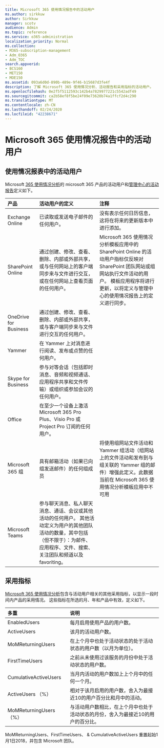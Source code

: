 ```yaml
---
title: Microsoft 365 使用情况报告中的活动用户
ms.author: sirkkuw
author: Sirkkuw
manager: scotv
audience: Admin
ms.topic: reference
ms.service: o365-administration
localization_priority: Normal
ms.collection:
- M365-subscription-management
- Adm_O365
- Adm_TOC
search.appverid:
- BCS160
- MET150
- MOE150
ms.assetid: 093a6d0d-890b-489e-9f46-b15687d3fe4f
description: 了解 Microsoft 365 使用情况分析、活动报告和采用指标的活动用户。
ms.openlocfilehash: 0e2f5f5112593c142b4a7829977221c5542adf49
ms.sourcegitcommit: ca2b58ef8f5be24f09e73620b74a1ffcf2d4c290
ms.translationtype: MT
ms.contentlocale: zh-CN
ms.lasthandoff: 02/24/2020
ms.locfileid: "42238671"
---
```

# <a name="active-user-in-microsoft-365-usage-reports"></a>Microsoft 365 使用情况报告中的活动用户

## <a name="active-user-in-usage-reports"></a>使用情况报表中的活动用户

Microsoft [365 使用情况分析](usage-analytics.md)的 microsoft 365 产品的活动用户和[管理中心的活动报告](../activity-reports/activity-reports.md)定义如下。 
  
|**产品**|**活动用户的定义**|**注释**|
|:-----|:-----|:-----|
|Exchange Online  <br/> |已读取或发送电子邮件的任何用户。  <br/> |没有表示任何日历信息，这将在将来的更新版本中进行添加。  <br/> |
|SharePoint Online  <br/> |通过创建、修改、查看、删除、内部或外部共享，或与任何网站上的客户端同步来与文件进行交互，或在任何网站上查看页面的任何用户。  <br/> |Microsoft 365 使用情况分析模板应用中的 SharePoint Online 的活动用户指标仅反映对 SharePoint 团队网站或组网站执行文件活动的用户。 模板应用程序将进行更新，以将定义与管理中心的使用情况报告上的定义进行同步。  <br/> |
|OneDrive for Business  <br/> |通过创建、修改、查看、删除、内部或外部共享，或与客户端同步来与文件进行交互的任何用户。  <br/> ||
|Yammer  <br/> |在 Yammer 上对消息进行阅读、发布或点赞的任何用户。  <br/> ||
|Skype for Business  <br/> |参与对等会话（包括即时消息、音频和视频通话、应用程序共享和文件传输）或组织或参加会议的任何用户。  <br/> ||
|Office  <br/> |在至少一个设备上激活 Microsoft 365 Pro Plus、Visio Pro 或 Project Pro 订阅的任何用户。  <br/> ||
|Microsoft 365 组  <br/> |具有邮箱活动（如果已向组发送邮件）的任何组成员  <br/> |将使用组网站文件活动和 Yammer 组活动（组网站上的文件活动和发布到与组关联的 Yammer 组的邮件）增强此定义。此数据当前在 Microsoft 365 使用情况分析模板应用中不可用  <br/> |
|Microsoft Teams  <br/> |参与聊天消息、私人聊天消息、通话、会议或其他活动的任何用户。 其他活动定义为用户的其他团队活动的数量，其中包括（但不限于）：为邮件、应用程序、文件、搜索、关注团队和频道以及 favoriting。  <br/> ||
   
## <a name="adoption-metrics"></a>采用指标

[Microsoft 365 使用情况分析](usage-analytics.md)包含与活动用户相关的其他采用指标，以显示一段时间内产品的采用情况。 这些指标在所选的月、年和产品中有效，定义如下。 
  
|**多重**|**说明**|
|:-----|:-----|
|EnabledUsers  <br/> |每月启用使用产品的用户数。  <br/> |
|ActiveUsers  <br/> |该月的活动用户数。  <br/> |
|MoMReturningUsers  <br/> |在上个月中也处于活动状态的处于活动状态的用户数（以月为单位）。  <br/> |
|FirstTimeUsers  <br/> |之前从未使用过该服务的月份中处于活动状态的用户数。  <br/> |
|CumulativeActiveUsers  <br/> |当月内活动的用户数加上上个月中的任何一个月。  <br/> |
|ActiveUsers （%）  <br/> |相对于该月启用的用户数，舍入为最接近10的用户百分比和月中的活动。  <br/> |
|MoMReturningUsers （%）  <br/> |与活动用户数相比，在上个月中也处于活动状态的月份，舍入为最接近10的用户的百分比。  <br/> |
   
MoMReturningUsers、FirstTimeUsers、 &amp; CumulativeActiveUsers 重置起始1月1日2018，并包含 Microsoft 团队。
  
